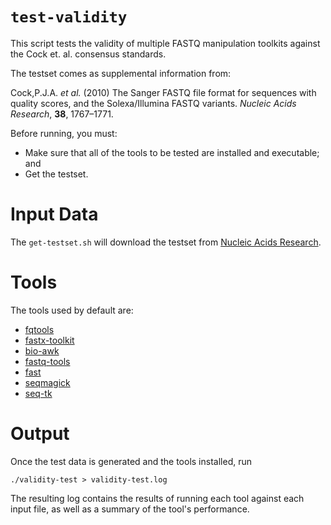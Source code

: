 `test-validity`
===============

This script tests the validity of multiple FASTQ manipulation toolkits against the Cock et. al. consensus standards.

The testset comes as supplemental information from:

Cock,P.J.A. *et al.* (2010) The Sanger FASTQ file format for sequences with quality scores, and the Solexa/Illumina FASTQ variants. *Nucleic Acids Research*, **38**, 1767–1771.

Before running, you must:

* Make sure that all of the tools to be tested are installed and executable; and
* Get the testset.

Input Data
==========

The `get-testset.sh` will download the testset from [Nucleic Acids Research](http://nar.oxfordjournals.org/content/suppl/2009/12/16/gkp1137.DC1/nar-02248-d-2009-File005.gz).

Tools
=====

The tools used by default are:

* [fqtools](https://github.com/alastair-droop/fqtools)
* [fastx-toolkit](http://hannonlab.cshl.edu/fastx_toolkit/)
* [bio-awk](https://github.com/lh3/bioawk)
* [fastq-tools](http://homes.cs.washington.edu/~dcjones/fastq-tools/)
* [fast](https://github.com/tlawrence3/FAST)
* [seqmagick](https://github.com/fhcrc/seqmagick)
* [seq-tk](https://github.com/lh3/seqtk)

Output
======

Once the test data is generated and the tools installed, run

    ./validity-test > validity-test.log

The resulting log contains the results of running each tool against each input file, as well as a summary of the tool's performance.
